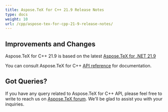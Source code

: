 ```yaml
---
title: Aspose.TeX for C++ 21.9 Release Notes
type: docs
weight: 10
url: /cpp/aspose-tex-for-cpp-21-9-release-notes/
---
```


## Improvements and Changes

Aspose.TeX for  C++ 21.9 is based on the latest [Aspose.TeX for .NET 21.9](/tex/net/aspose-tex-for-net-21-9-release-notes/)

You can consult Aspose.TeX for C++ [API reference](https://apireference.aspose.com/tex/cpp/) for documentation.
 
## Got Queries?
If you have any query related to Aspose.TeX for C++ API, please feel free to write to reach us on [Aspose.TeX forum](https://forum.aspose.com/c/tex/). We'll be glad to assist you with your inquiries.
